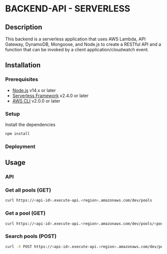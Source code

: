 # BACKEND-API - SERVERLESS

## Description

This backend is a serverless application that uses AWS Lambda, API Gateway, DynamoDB, Mongoose, and Node.js to create a RESTful API and a function that can be invoked by a client application/cloudwatch event.

## Installation

### Prerequisites

- [Node.js](https://nodejs.org/en/) v14.x or later
- [Serverless Framework](https://www.serverless.com/framework/docs/getting-started/) v2.4.0 or later
- [AWS CLI](https://docs.aws.amazon.com/cli/latest/userguide/cli-chap-install.html) v2.0.0 or later

### Setup

Install the dependencies

```bash
npm install
```

### Deployment

## Usage

### API

### Get all pools (GET)

```bash
curl https://<api-id>.execute-api.<region>.amazonaws.com/dev/pools
```

### Get a pool (GET)

```bash
curl https://<api-id>.execute-api.<region>.amazonaws.com/dev/pools/<pool-id>
```

### Search pools (POST)

```bash
curl -X POST https://<api-id>.execute-api.<region>.amazonaws.com/dev/pools/search -d '{"search": "search term"}'
```
